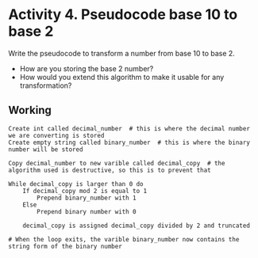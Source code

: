 # Activity 4. Pseudocode base 10 to base 2

Write the pseudocode to transform a number from base 10 to base 2.
- How are you storing the base 2 number?
- How would you extend this algorithm to make it usable for any transformation?


## Working
    Create int called decimal_number  # this is where the decimal number we are converting is stored
    Create empty string called binary_number  # this is where the binary number will be stored

    Copy decimal_number to new varible called decimal_copy  # the algorithm used is destructive, so this is to prevent that

    While decimal_copy is larger than 0 do
        If decimal_copy mod 2 is equal to 1
            Prepend binary_number with 1
        Else
            Prepend binary number with 0

        decimal_copy is assigned decimal_copy divided by 2 and truncated

    # When the loop exits, the varible binary_number now contains the string form of the binary number
